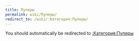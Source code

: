 ```yaml
---
title: Пуперы
permalink: wiki/Пуперы/
redirect_to: /wiki/:Категория:Пуперы/
---
```


You should automatically be redirected to [:Категория:Пуперы](/wiki/:Категория:Пуперы/)
